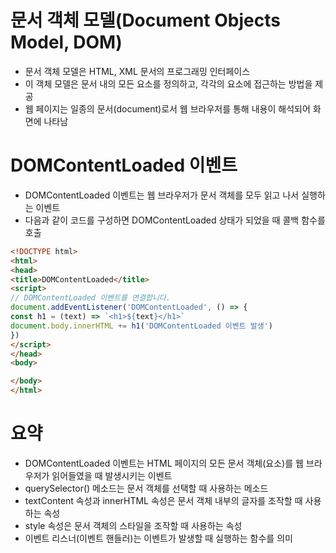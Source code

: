 # 문서 객체 모델(Document Objects Model, DOM)
* 문서 객체 모델은 HTML, XML 문서의 프로그래밍 인터페이스
* 이 객체 모델은 문서 내의 모든 요소를 정의하고, 각각의 요소에 접근하는 방법을 제공
* 웹 페이지는 일종의 문서(document)로서 웹 브라우저를 통해 내용이 해석되어 화면에 나타남


# DOMContentLoaded 이벤트
* DOMContentLoaded 이벤트는 웹 브라우저가 문서 객체를 모두 읽고 나서 실행하는 이벤트
* 다음과 같이 코드를 구성하면 DOMContentLoaded 상태가 되었을 때 콜백 함수를 호출

``` html
<!DOCTYPE html>
<html>
<head>
<title>DOMContentLoaded</title>
<script>
// DOMContentLoaded 이벤트를 연결합니다.
document.addEventListener('DOMContentLoaded', () => {
const h1 = (text) => `<h1>${text}</h1>`
document.body.innerHTML += h1('DOMContentLoaded 이벤트 발생')
})
</script>
</head>
<body>

</body>
</html>
```
#  요약
* DOMContentLoaded 이벤트는 HTML 페이지의 모든 문서 객체(요소)를 웹 브라우저가 읽어들였을 때 발생시키는 이벤트
* querySelector() 메소드는 문서 객체를 선택할 때 사용하는 메소드
* textContent 속성과 innerHTML 속성은 문서 객체 내부의 글자를 조작할 때 사용하는 속성
* style 속성은 문서 객체의 스타일을 조작할 때 사용하는 속성
* 이벤트 리스너(이벤트 핸들러)는 이벤트가 발생할 때 실행하는 함수를 의미